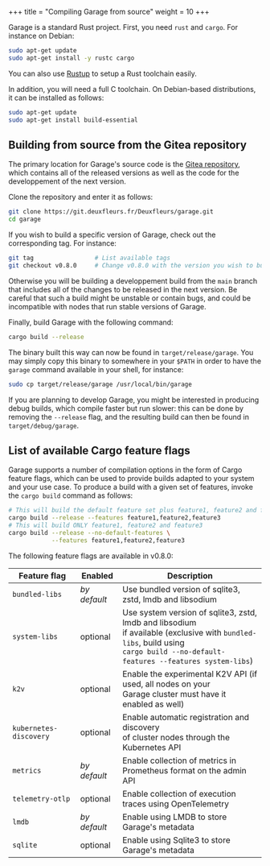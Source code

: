 +++
title = "Compiling Garage from source"
weight = 10
+++


Garage is a standard Rust project.  First, you need `rust` and `cargo`.  For instance on Debian:

```bash
sudo apt-get update
sudo apt-get install -y rustc cargo
```

You can also use [Rustup](https://rustup.rs/) to setup a Rust toolchain easily.

In addition, you will need a full C toolchain. On Debian-based distributions, it can be installed as follows:

```bash
sudo apt-get update
sudo apt-get install build-essential
```

## Building from source from the Gitea repository

The primary location for Garage's source code is the
[Gitea repository](https://git.deuxfleurs.fr/Deuxfleurs/garage),
which contains all of the released versions as well as the code
for the developpement of the next version.

Clone the repository and enter it as follows:

```bash
git clone https://git.deuxfleurs.fr/Deuxfleurs/garage.git
cd garage
```

If you wish to build a specific version of Garage, check out the corresponding tag. For instance:

```bash
git tag  				# List available tags
git checkout v0.8.0		# Change v0.8.0 with the version you wish to build
```

Otherwise you will be building a developpement build from the `main` branch
that includes all of the changes to be released in the next version.
Be careful that such a build might be unstable or contain bugs,
and could be incompatible with nodes that run stable versions of Garage.

Finally, build Garage with the following command:

```bash
cargo build --release
```

The binary built this way can now be found in `target/release/garage`.
You may simply copy this binary to somewhere in your `$PATH` in order to
have the `garage` command available in your shell, for instance:

```bash
sudo cp target/release/garage /usr/local/bin/garage
```

If you are planning to develop Garage,
you might be interested in producing debug builds, which compile faster but run slower:
this can be done by removing the `--release` flag, and the resulting build can then
be found in `target/debug/garage`.

## List of available Cargo feature flags

Garage supports a number of compilation options in the form of Cargo feature flags,
which can be used to provide builds adapted to your system and your use case.
To produce a build with a given set of features, invoke the `cargo build` command
as follows:

```bash
# This will build the default feature set plus feature1, feature2 and feature3
cargo build --release --features feature1,feature2,feature3
# This will build ONLY feature1, feature2 and feature3
cargo build --release --no-default-features \
            --features feature1,feature2,feature3
```

The following feature flags are available in v0.8.0:

| Feature flag | Enabled | Description |
| ------------ | ------- | ----------- |
| `bundled-libs` | *by default* | Use bundled version of sqlite3, zstd, lmdb and libsodium |
| `system-libs` | optional | Use system version of sqlite3, zstd, lmdb and libsodium<br>if available (exclusive with `bundled-libs`, build using<br>`cargo build --no-default-features --features system-libs`) |
| `k2v` | optional | Enable the experimental K2V API (if used, all nodes on your<br>Garage cluster must have it enabled as well) |
| `kubernetes-discovery` | optional | Enable automatic registration and discovery<br>of cluster nodes through the Kubernetes API |
| `metrics` | *by default* | Enable collection of metrics in Prometheus format on the admin API |
| `telemetry-otlp` | optional | Enable collection of execution traces using OpenTelemetry |
| `lmdb` | *by default* | Enable using LMDB to store Garage's metadata |
| `sqlite` | optional | Enable using Sqlite3 to store Garage's metadata |
